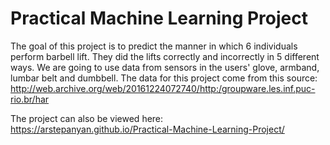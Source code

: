 # Practical Machine Learning Project

The goal of this project is to predict the manner in which 6 individuals perform barbell lift. 
They did the lifts correctly and incorrectly in 5 different ways.
We are going to use data from sensors in the users' glove, armband, lumbar belt and dumbbell. 
The data for this project come from this source:
http://web.archive.org/web/20161224072740/http:/groupware.les.inf.puc-rio.br/har

The project can also be viewed here: https://arstepanyan.github.io/Practical-Machine-Learning-Project/
